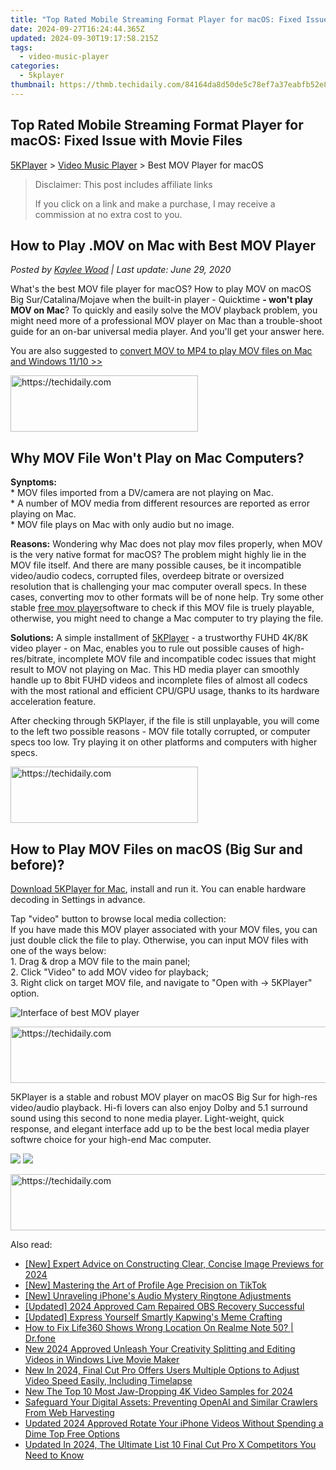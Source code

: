 ```yaml
---
title: "Top Rated Mobile Streaming Format Player for macOS: Fixed Issue with Movie Files"
date: 2024-09-27T16:24:44.365Z
updated: 2024-09-30T19:17:58.215Z
tags:
  - video-music-player
categories:
  - 5kplayer
thumbnail: https://thmb.techidaily.com/84164da8d50de5c78ef7a37eabfb52e8bc2ce824a8108b09359dc8a81eead685.jpeg
---
```


## Top Rated Mobile Streaming Format Player for macOS: Fixed Issue with Movie Files

[5KPlayer](https://tools.techidaily.com/5kplayer/products/) \> [Video Music Player](https://tools.techidaily.com/5kplayer/video-music-player/) \> Best MOV Player for macOS

>  Disclaimer: This post includes affiliate links
>
>  If you click on a link and make a purchase, I may receive a commission at no extra cost to you.
>

## How to Play .MOV on Mac with Best MOV Player

 _Posted by [Kaylee Wood](https://www.quora.com/profile/Amanda-Hu-21) | Last update: June 29, 2020_

What's the best MOV file player for macOS? How to play MOV on macOS Big Sur/Catalina/Mojave when the built-in player - Quicktime **\- won't play MOV on Mac**? To quickly and easily solve the MOV playback problem, you might need more of a professional MOV player on Mac than a trouble-shoot guide for an on-bar universal media player. And you'll get your answer here. 

You are also suggested to [convert MOV to MP4 to play MOV files on Mac and Windows 11/10 >>](https://tools.techidaily.com/winxdvd/products/)

<!-- affiliate ads begin -->
<a href="https://aligracehair.sjv.io/c/5597632/1896527/19272" target="_top" id="1896527">
  <img src="//a.impactradius-go.com/display-ad/19272-1896527" border="0" alt="https://techidaily.com" width="300" height="90"/>
</a>
<img height="0" width="0" src="https://aligracehair.sjv.io/i/5597632/1896527/19272" style="position:absolute;visibility:hidden;" border="0" />
<!-- affiliate ads end -->

## Why MOV File Won't Play on Mac Computers?

**Synptoms:**  
 \* MOV files imported from a DV/camera are not playing on Mac.  
\* A number of MOV media from different resources are reported as error playing on Mac.  
\* MOV file plays on Mac with only audio but no image.

**Reasons:** Wondering why Mac does not play mov files properly, when MOV is the very native format for macOS? The problem might highly lie in the MOV file itself. And there are many possible causes, be it incompatible video/audio codecs, corrupted files, overdeep bitrate or oversized resolution that is challenging your mac computer overall specs. In these cases, converting mov to other formats will be of none help. Try some other stable [free mov player](https://tools.techidaily.com/5kplayer/video-music-player/)software to check if this MOV file is truely playable, otherwise, you might need to change a Mac computer to try playing the file.

**Solutions:** A simple installment of [5KPlayer](https://tools.techidaily.com/5kplayer/products/) \- a trustworthy FUHD 4K/8K video player - on Mac, enables you to rule out possible causes of high-res/bitrate, incomplete MOV file and incompatible codec issues that might result to MOV not playing on Mac. This HD media player can smoothly handle up to 8bit FUHD videos and incomplete files of almost all codecs with the most rational and efficient CPU/GPU usage, thanks to its hardware acceleration feature. 

After checking through 5KPlayer, if the file is still unplayable, you will come to the left two possible reasons - MOV file totally corrupted, or computer specs too low. Try playing it on other platforms and computers with higher specs. 

<!-- affiliate ads begin -->
<a href="https://aligracehair.sjv.io/c/5597632/1918661/19272" target="_top" id="1918661">
  <img src="//a.impactradius-go.com/display-ad/19272-1918661" border="0" alt="https://techidaily.com" width="300" height="90"/>
</a>
<img height="0" width="0" src="https://aligracehair.sjv.io/i/5597632/1918661/19272" style="position:absolute;visibility:hidden;" border="0" />
<!-- affiliate ads end -->

## How to Play MOV Files on macOS (Big Sur and before)?

[Download 5KPlayer for Mac](https://tools.techidaily.com/5kplayer/products/), install and run it. You can enable hardware decoding in Settings in advance. 

Tap "video" button to browse local media collection:  
 If you have made this MOV player associated with your MOV files, you can just double click the file to play. Otherwise, you can input MOV files with one of the ways below:  
 1\. Drag & drop a MOV file to the main panel;  
 2\. Click "Video" to add MOV video for playback;  
 3\. Right click on target MOV file, and navigate to "Open with -> 5KPlayer" option.

![Interface of best MOV player](https://www.5kplayer.com/video-music-player/img/video-player-macos-mojave.png) 

<!-- affiliate ads begin -->
<a href="https://ephamedtechinc.pxf.io/c/5597632/2137210/26400" target="_top" id="2137210">
  <img src="//a.impactradius-go.com/display-ad/26400-2137210" border="0" alt="https://techidaily.com" width="728" height="90"/>
</a>
<img height="0" width="0" src="https://ephamedtechinc.pxf.io/i/5597632/2137210/26400" style="position:absolute;visibility:hidden;" border="0" />
<!-- affiliate ads end -->

5KPlayer is a stable and robust MOV player on macOS Big Sur for high-res video/audio playback. Hi-fi lovers can also enjoy Dolby and 5.1 surround sound using this second to none media player. Light-weight, quick response, and elegant interface add up to be the best local media player softwre choice for your high-end Mac computer. 

[![](https://www.5kplayer.com/video-music-player/../button/freedownbackwin.png)](https://tools.techidaily.com/5kplayer/products/) [![](https://www.5kplayer.com/video-music-player/../button/freedownbackmac.png)](https://tools.techidaily.com/5kplayer/products/)

<!-- affiliate ads begin -->
<a href="https://appsumo.8odi.net/c/5597632/2037474/7443" target="_top" id="2037474">
  <img src="//a.impactradius-go.com/display-ad/7443-2037474" border="0" alt="https://techidaily.com" width="728" height="90"/>
</a>
<img height="0" width="0" src="https://appsumo.8odi.net/i/5597632/2037474/7443" style="position:absolute;visibility:hidden;" border="0" />
<!-- affiliate ads end -->

<ins class="adsbygoogle"
     style="display:block"
     data-ad-format="autorelaxed"
     data-ad-client="ca-pub-7571918770474297"
     data-ad-slot="1223367746"></ins>

<ins class="adsbygoogle"
     style="display:block"
     data-ad-client="ca-pub-7571918770474297"
     data-ad-slot="8358498916"
     data-ad-format="auto"
     data-full-width-responsive="true"></ins>

<span class="atpl-alsoreadstyle">Also read:</span>
<div><ul>
<li><a href="https://vimeo-videos.techidaily.com/new-expert-advice-on-constructing-clear-concise-image-previews-for-2024/"><u>[New] Expert Advice on Constructing Clear, Concise Image Previews for 2024</u></a></li>
<li><a href="https://extra-guidance.techidaily.com/new-mastering-the-art-of-profile-age-precision-on-tiktok/"><u>[New] Mastering the Art of Profile Age Precision on TikTok</u></a></li>
<li><a href="https://some-approaches.techidaily.com/new-unraveling-iphones-audio-mystery-ringtone-adjustments/"><u>[New] Unraveling iPhone's Audio Mystery Ringtone Adjustments</u></a></li>
<li><a href="https://screen-recording.techidaily.com/updated-2024-approved-cam-repaired-obs-recovery-successful/"><u>[Updated] 2024 Approved Cam Repaired OBS Recovery Successful</u></a></li>
<li><a href="https://some-techniques.techidaily.com/updated-express-yourself-smartly-kapwings-meme-crafting/"><u>[Updated] Express Yourself Smartly Kapwing's Meme Crafting</u></a></li>
<li><a href="https://fake-location.techidaily.com/how-to-fix-life360-shows-wrong-location-on-realme-note-50-drfone-by-drfone-virtual-android/"><u>How to Fix Life360 Shows Wrong Location On Realme Note 50? | Dr.fone</u></a></li>
<li><a href="https://video-ai-editor.techidaily.com/new-2024-approved-unleash-your-creativity-splitting-and-editing-videos-in-windows-live-movie-maker/"><u>New 2024 Approved Unleash Your Creativity Splitting and Editing Videos in Windows Live Movie Maker</u></a></li>
<li><a href="https://video-ai-editor.techidaily.com/new-in-2024-final-cut-pro-offers-users-multiple-options-to-adjust-video-speed-easily-including-timelapse/"><u>New In 2024, Final Cut Pro Offers Users Multiple Options to Adjust Video Speed Easily, Including Timelapse</u></a></li>
<li><a href="https://video-ai-editor.techidaily.com/new-the-top-10-most-jaw-dropping-4k-video-samples-for-2024/"><u>New The Top 10 Most Jaw-Dropping 4K Video Samples for 2024</u></a></li>
<li><a href="https://tech-revival.techidaily.com/safeguard-your-digital-assets-preventing-openai-and-similar-crawlers-from-web-harvesting/"><u>Safeguard Your Digital Assets: Preventing OpenAI and Similar Crawlers From Web Harvesting</u></a></li>
<li><a href="https://video-ai-editor.techidaily.com/updated-2024-approved-rotate-your-iphone-videos-without-spending-a-dime-top-free-options/"><u>Updated 2024 Approved Rotate Your iPhone Videos Without Spending a Dime Top Free Options</u></a></li>
<li><a href="https://video-ai-editor.techidaily.com/updated-in-2024-the-ultimate-list-10-final-cut-pro-x-competitors-you-need-to-know/"><u>Updated In 2024, The Ultimate List 10 Final Cut Pro X Competitors You Need to Know</u></a></li>
</ul></div>

